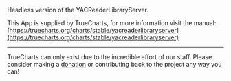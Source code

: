 Headless version of the YACReaderLibraryServer.

This App is supplied by TrueCharts, for more information visit the manual: [https://truecharts.org/charts/stable/yacreaderlibraryserver](https://truecharts.org/charts/stable/yacreaderlibraryserver)

---

TrueCharts can only exist due to the incredible effort of our staff.
Please consider making a [donation](https://truecharts.org/sponsor) or contributing back to the project any way you can!
